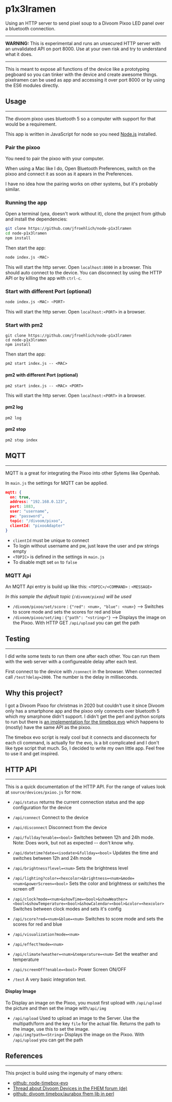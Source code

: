 p1x3lramen
================================================================================

Using an HTTP server to send pixel soup to a Divoom Pixoo LED panel over a
bluetooth connection.

--------------------------------------------------------------------------------

**WARNING:** This is experimental and runs an unsecured HTTP server with an
unvalidated API on port 8000. Use at your own risk and try to understand what
it does.

--------------------------------------------------------------------------------

This is meant to expose all functions of the device like a prototyping pegboard
so you can tinker with the device and create awesome things. pixelramen can be
used as app and accessing it over port 8000 or by using the ES6 modules directly.


Usage
----------------------------------------
----------------------------------------

The divoom pixoo uses bluetooth 5 so a computer with support for that would be
a requirement.

This app is written in JavaScript for node so you need
[Node.js](https://nodejs.org/en/) installed. 

### Pair the pixoo

You need to pair the pixoo with your computer. 

When using a Mac like I do, Open Bluetooth Preferences, switch on the pixoo and
connect it as soon as it apears in the Preferences.

I have no idea how the pairing works on other systems, but it's probably
similar.

### Running the app

Open a terminal (yea, doesn't work without it), clone the project from github
and install the dependencies:

```sh
git clone https://github.com/jfroehlich/node-p1x3lramen
cd node-p1x3lramen
npm install
```

Then start the app:

```sh
node index.js <MAC>
```

This will start the http server. Open `localhost:8000` in a browser. This
should auto connect to the device. You can disconnect by using the HTTP API or by
killing the app with `ctrl-c`.

### Start with different Port (optional)

```sh
node index.js <MAC> <PORT>
```
This will start the http server. Open `localhost:<PORT>` in a browser.

### Start with pm2

```shell
git clone https://github.com/jfroehlich/node-p1x3lramen
cd node-p1x3lramen
npm install
```

Then start the app:
```shell
pm2 start index.js -- <MAC>
```

#### pm2 with different Port (optional)
```shell
pm2 start index.js -- <MAC> <PORT>
```
This will start the http server. Open `localhost:<PORT>` in a browser.

#### pm2 log
```shell
pm2 log
```

#### pm2 stop 
```shell
pm2 stop index
```


MQTT
-----------------------------------------------
-----------------------------------------------
MQTT is a great for integrating the Pixoo into other Sytems like Openhab.

In `main.js` the settings for MQTT can be applied.
```json
mqtt: {
  on: true,
  address: "192.168.0.123",
  port: 1883,
  user: "username",
  pw: "password",
  topic: "/divoom/pixoo",
  clientId: "pixooAdapter"
}
```
* `clientId` must be unique to connect
* To login without username and pw, just leave the user and pw strings empty
* `<TOPIC>` is defined in the settings in `main.js`
* To disable mqtt set `on` to `false`

### MQTT Api
An MQTT Api entry is build up like this: `<TOPIC>/<COMMAND>` :  `<MESSAGE>`

*In this sample the default topic (`/divoom/pixoo`) will be used* 

- `/divoom/pixoo/set/score` :  `{"red": <num>, "blue": <num>}` --> Switches to score mode and sets the scores
  for red and blue
- `/divoom/pixoo/set/img` : `{"path": "<string>"}` --> Displays the image on the Pixoo. With HTTP GET `/api/upload` you can get the path


Testing
--------------------------------------------------
------------------------------

I did write some tests to run them one after each other. You can run them with
the web server with a configureable delay after each test.

First connect to the device with `/connect` in the browser. When connected call 
`/test?delay=2000`. The number is the delay in milliseconds.


Why this project?
--------------------------------------------------------------------------------

I got a Divoom Pixoo for christmas in 2020 but couldn't use it since Divoom
only has a smartphone app and the pixoo only connects over bluetooth 5 which my
smarphone didn't support. I didn't get the perl and python scripts to run but
there is [an implementation for the timebox evo][1] which happens to (mostly) have
the same API as the pixoo.

The timebox evo script is realy cool but it connects and disconnects for each
cli command, is actually for the evo, is a bit complicated and I don't like
type script that much. So, I decided to write my own little app. Feel free to
use it and get inspired.

HTTP API
----------------------------------
----------------------------------------------

This is a quick documentation of the HTTP API. For the range of values look at
`source/devices/pxioo.js` for now. 

- `/api/status` returns the current connection status and the app configuration
  for the device

- `/api/connect` Connect to the device

- `/api/disconnect` Disconnect from the device

- `/api/fullday?enable=<bool>` Switches between 12h and 24h mode. Note: Does
  work, but not as expected -- don't know why.

- `/api/datetime?date=<isodate>&fullday=<bool>` Updates the time and switches
  between 12h and 24h mode

- `/api/brightness?level=<num>` Sets the brightness level

- `/api/lighting?color=<hexcolor>&brightness=<num>&mode=<num>&powerScreen=<bool>`
  Sets the color and brightness or switches the screen off

- `/api/clock?mode=<num>&showTime=<bool>&showWeather=<bool>&showTemperature=<bool>&showCalendar=<bool>&color=<hexcolor>`
  Switches between clock modes and sets it's config

- `/api/score?red=<num>&blue=<num>` Switches to score mode and sets the scores
  for red and blue

- `/api/visualization?mode=<num>`

- `/api/effect?mode=<num>`

- `/api/climate?weather=<num>&temperature=<num>` Set the weather and temperature

- `/api/screenOff?enable=<bool>` Power Screen ON/OFF

- `/test` A very basic integration test.

#### Display Image
To Display an image on the Pixoo, you musst first upload with `/api/upload` the picture and then set the image with`/api/img`

- `/api/upload` Used to upload an image to the Server. 
  Use the multipath/form and the key `file` for the actual file. Returns the path to the image, use this to set the image.
- `/api/img?path=<String>` Displays the image on the Pixoo. With `/api/upload` you can get the path


References
------------------------------------
--------------------------------------------

This project is build using the ingenuity of many others:

- [github: node-timebox-evo][1]
- [Thread about Divoom Devices in the FHEM forum (de)](https://forum.fhem.de/index.php?topic=81593.0)
- [github: divoom timebox/aurabox fhem lib in perl](https://github.com/mumpitzstuff/fhem-Divoom)


[1]: https://github.com/RomRider/node-divoom-timebox-evo


